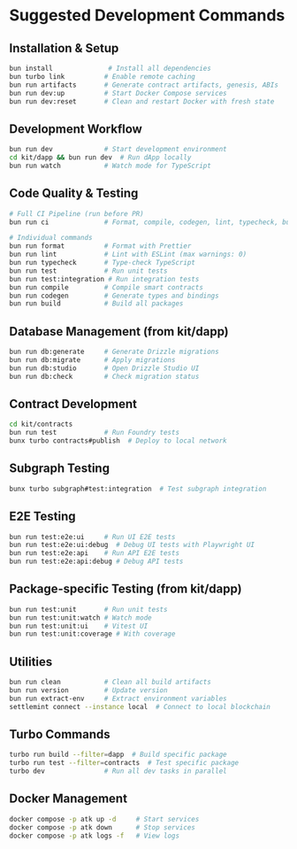 # Suggested Development Commands

## Installation & Setup
```bash
bun install              # Install all dependencies
bun turbo link          # Enable remote caching
bun run artifacts       # Generate contract artifacts, genesis, ABIs
bun run dev:up          # Start Docker Compose services
bun run dev:reset       # Clean and restart Docker with fresh state
```

## Development Workflow
```bash
bun run dev             # Start development environment
cd kit/dapp && bun run dev  # Run dApp locally
bun run watch           # Watch mode for TypeScript
```

## Code Quality & Testing
```bash
# Full CI Pipeline (run before PR)
bun run ci              # Format, compile, codegen, lint, typecheck, build, test

# Individual commands
bun run format          # Format with Prettier
bun run lint            # Lint with ESLint (max warnings: 0)
bun run typecheck       # Type-check TypeScript
bun run test            # Run unit tests
bun run test:integration # Run integration tests
bun run compile         # Compile smart contracts
bun run codegen         # Generate types and bindings
bun run build           # Build all packages
```

## Database Management (from kit/dapp)
```bash
bun run db:generate     # Generate Drizzle migrations
bun run db:migrate      # Apply migrations
bun run db:studio       # Open Drizzle Studio UI
bun run db:check        # Check migration status
```

## Contract Development
```bash
cd kit/contracts
bun run test            # Run Foundry tests
bunx turbo contracts#publish  # Deploy to local network
```

## Subgraph Testing
```bash
bunx turbo subgraph#test:integration  # Test subgraph integration
```

## E2E Testing
```bash
bun run test:e2e:ui     # Run UI E2E tests
bun run test:e2e:ui:debug  # Debug UI tests with Playwright UI
bun run test:e2e:api    # Run API E2E tests
bun run test:e2e:api:debug # Debug API tests
```

## Package-specific Testing (from kit/dapp)
```bash
bun run test:unit       # Run unit tests
bun run test:unit:watch # Watch mode
bun run test:unit:ui    # Vitest UI
bun run test:unit:coverage # With coverage
```

## Utilities
```bash
bun run clean           # Clean all build artifacts
bun run version         # Update version
bun run extract-env     # Extract environment variables
settlemint connect --instance local  # Connect to local blockchain
```

## Turbo Commands
```bash
turbo run build --filter=dapp  # Build specific package
turbo run test --filter=contracts  # Test specific package
turbo dev               # Run all dev tasks in parallel
```

## Docker Management
```bash
docker compose -p atk up -d     # Start services
docker compose -p atk down      # Stop services
docker compose -p atk logs -f   # View logs
```